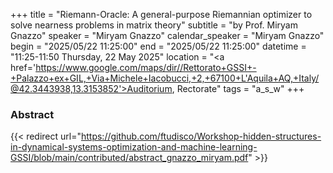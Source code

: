 +++
title = "Riemann-Oracle: A general-purpose Riemannian optimizer to solve nearness problems in matrix theory"
subtitle = "by Prof. Miryam Gnazzo"
speaker = "Miryam Gnazzo"
calendar_speaker = "Miryam Gnazzo"
begin = "2025/05/22  11:25:00"
end = "2025/05/22  11:25:00"
datetime = "11:25-11:50 Thursday, 22 May 2025"
location = "<a href='https://www.google.com/maps/dir//Rettorato+GSSI+-+Palazzo+ex+GIL,+Via+Michele+Iacobucci,+2,+67100+L'Aquila+AQ,+Italy/@42.3443938,13.3153852'>Auditorium, Rectorate</a>"
tags = "a_s_w"
+++

### Abstract
{{< redirect url="https://github.com/ftudisco/Workshop-hidden-structures-in-dynamical-systems-optimization-and-machine-learning-GSSI/blob/main/contributed/abstract_gnazzo_miryam.pdf" >}}
